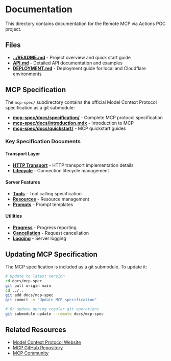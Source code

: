 # Documentation

This directory contains documentation for the Remote MCP via Actions POC project.

## Files

- **[../README.md](../README.md)** - Project overview and quick start guide
- **[API.md](API.md)** - Detailed API documentation and examples
- **[DEPLOYMENT.md](DEPLOYMENT.md)** - Deployment guide for local and Cloudflare environments

## MCP Specification

The `mcp-spec/` subdirectory contains the official Model Context Protocol specification as a git submodule:

- **[mcp-spec/docs/specification/](mcp-spec/docs/specification/)** - Complete MCP protocol specification
- **[mcp-spec/docs/introduction.mdx](mcp-spec/docs/introduction.mdx)** - Introduction to MCP
- **[mcp-spec/docs/quickstart/](mcp-spec/docs/quickstart/)** - MCP quickstart guides

### Key Specification Documents

#### Transport Layer
- **[HTTP Transport](mcp-spec/docs/specification/2024-11-05/basic/transports.mdx)** - HTTP transport implementation details
- **[Lifecycle](mcp-spec/docs/specification/2024-11-05/basic/lifecycle.mdx)** - Connection lifecycle management

#### Server Features
- **[Tools](mcp-spec/docs/specification/2024-11-05/server/tools.mdx)** - Tool calling specification
- **[Resources](mcp-spec/docs/specification/2024-11-05/server/resources.mdx)** - Resource management
- **[Prompts](mcp-spec/docs/specification/2024-11-05/server/prompts.mdx)** - Prompt templates

#### Utilities
- **[Progress](mcp-spec/docs/specification/2024-11-05/basic/utilities/progress.mdx)** - Progress reporting
- **[Cancellation](mcp-spec/docs/specification/2024-11-05/basic/utilities/cancellation.mdx)** - Request cancellation
- **[Logging](mcp-spec/docs/specification/2024-11-05/server/utilities/logging.mdx)** - Server logging

## Updating MCP Specification

The MCP specification is included as a git submodule. To update it:

```bash
# Update to latest version
cd docs/mcp-spec
git pull origin main
cd ../..
git add docs/mcp-spec
git commit -m "Update MCP specification"

# Or update during regular git operations
git submodule update --remote docs/mcp-spec
```

## Related Resources

- [Model Context Protocol Website](https://modelcontextprotocol.io/)
- [MCP GitHub Repository](https://github.com/modelcontextprotocol/modelcontextprotocol)
- [MCP Community](https://github.com/modelcontextprotocol/modelcontextprotocol/discussions)